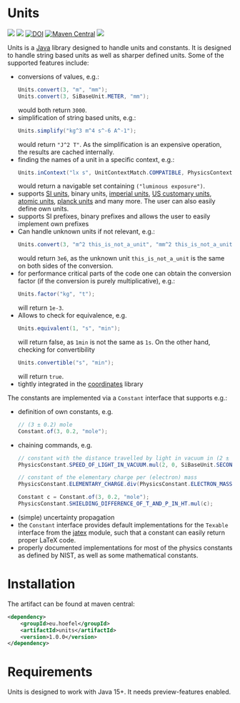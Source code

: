 # Units

[![](https://img.shields.io/github/issues/uhoefel/units?style=flat-square)](https://github.com/uhoefel/units/issues)
[![](https://img.shields.io/github/stars/uhoefel/units?style=flat-square)](https://github.com/uhoefel/units/stargazers)
[![DOI](https://zenodo.org/badge/309825766.svg)](https://zenodo.org/badge/latestdoi/309825766)
[![Maven Central](https://img.shields.io/maven-central/v/eu.hoefel/units.svg?label=Maven%20Central)](https://search.maven.org/search?q=g:%22eu.hoefel%22%20AND%20a:%22units%22)
[![](https://img.shields.io/github/license/uhoefel/units?style=flat-square)](https://choosealicense.com/licenses/mit/)

Units is a [Java](https://openjdk.java.net/) library designed to handle units and constants.
It is designed to handle string based units as well as sharper defined units.
Some of the supported features include:
- conversions of values, e.g.:
  ```java
  Units.convert(3, "m", "mm");
  Units.convert(3, SiBaseUnit.METER, "mm");
  ```
  would both return `3000`.
- simplification of string based units, e.g.:
  ```java
  Units.simplify("kg^3 m^4 s^-6 A^-1");
  ```
  would return `"J^2 T"`.
  As the simplification is an expensive operation, the results are cached internally.
- finding the names of a unit in a specific context, e.g.:
  ```java
  Units.inContext("lx s", UnitContextMatch.COMPATIBLE, PhysicsContext.PHOTOMETRY)
  ```
  would return a navigable set containing `("luminous exposure")`.
- supports [SI units](https://www.bipm.org/en/publications/si-brochure/), binary units, [imperial units](https://www.legislation.gov.uk/ukpga/1985/72), [US customary units](https://en.wikipedia.org/wiki/United_States_customary_units), [atomic units](https://en.wikipedia.org/wiki/Hartree_atomic_units), [planck units](https://en.wikipedia.org/wiki/Planck_units) and many more. The user can also easily define own units.
- supports SI prefixes, binary prefixes and allows the user to easily implement own prefixes
- Can handle unknown units if not relevant, e.g.:
  ```java
  Units.convert(3, "m^2 this_is_not_a_unit", "mm^2 this_is_not_a_unit");
  ```
  would return `3e6`, as the unknown unit `this_is_not_a_unit` is the same on both sides of the conversion.
- for performance critical parts of the code one can obtain the conversion factor (if the conversion is purely multiplicative), e.g.:
  ```java
  Units.factor("kg", "t");
  ```
  will return `1e-3`.
- Allows to check for equivalence, e.g.
  ```java
  Units.equivalent(1, "s", "min");
  ```
  will return false, as `1min` is not the same as `1s`. On the other hand, checking for convertibility
  ```java
  Units.convertible("s", "min");
  ```
  will return `true`.
- tightly integrated in the [coordinates](https://github.com/uhoefel/coordinates) library

The constants are implemented via a `Constant` interface that supports e.g.:
- definition of own constants, e.g.
  ```java
  // (3 ± 0.2) mole
  Constant.of(3, 0.2, "mole");
  ```
- chaining commands, e.g.
  ```java
  // constant with the distance travelled by light in vacuum in (2 ± 0) seconds as value
  PhysicsConstant.SPEED_OF_LIGHT_IN_VACUUM.mul(2, 0, SiBaseUnit.SECOND);

  // constant of the elementary charge per (electron) mass
  PhysicsConstant.ELEMENTARY_CHARGE.div(PhysicsConstant.ELECTRON_MASS);

  Constant c = Constant.of(3, 0.2, "mole");
  PhysicsConstant.SHIELDING_DIFFERENCE_OF_T_AND_P_IN_HT.mul(c);
  ```
- (simple) uncertainty propagation
- the `Constant` interface provides default implementations for the `Texable` interface from the [jatex](https://github.com/uhoefel/jatex) module, such that a constant can easily return proper LaTeX code.
- properly documented implementations for most of the physics constants as defined by NIST, as well as some mathematical constants.

Installation
============

The artifact can be found at maven central:
```xml
<dependency>
    <groupId>eu.hoefel</groupId>
    <artifactId>units</artifactId>
    <version>1.0.0</version>
</dependency>
```

Requirements
============
Units is designed to work with Java 15+. It needs preview-features enabled.